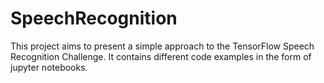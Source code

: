 # SpeechRecognition

This project aims to present a simple approach to the TensorFlow Speech Recognition Challenge. It contains different code examples in the form of jupyter notebooks.
